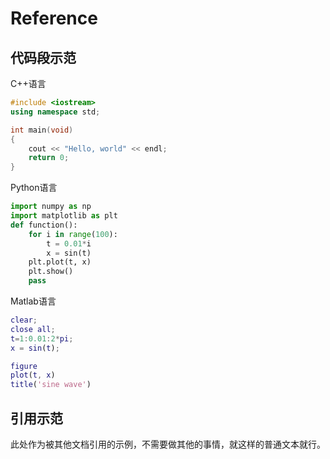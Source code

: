 # Reference

## 代码段示范
C++语言

```c++
#include <iostream>
using namespace std;

int main(void)
{
    cout << "Hello, world" << endl;
    return 0;
}
```



Python语言

```python
import numpy as np
import matplotlib as plt
def function():
    for i in range(100):
        t = 0.01*i
        x = sin(t)
    plt.plot(t, x)
    plt.show()
    pass
```



Matlab语言

```matlab
clear;
close all;
t=1:0.01:2*pi;
x = sin(t);

figure
plot(t, x)
title('sine wave')
```



## 引用示范

此处作为被其他文档引用的示例，不需要做其他的事情，就这样的普通文本就行。

